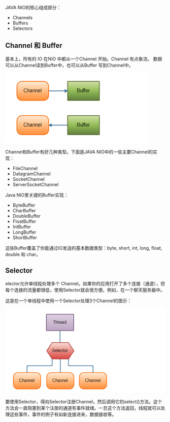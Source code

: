 JAVA NIO的核心组成部分：
* Channels
* Buffers
* Selectors
## Channel 和 Buffer
基本上，所有的 IO 在NIO 中都从一个Channel 开始。Channel 有点象流。 数据可以从Channel读到Buffer中，也可以从Buffer 写到Channel中。

![ChannelAndBuffer](https://raw.githubusercontent.com/benkang-chen/java-NIO/master/picture/ChannelAndBuffer.png)

Channel和Buffer有好几种类型。下面是JAVA NIO中的一些主要Channel的实现：
* FileChannel
* DatagramChannel
* SocketChannel
* ServerSocketChannel

Java NIO里关键的Buffer实现：
* ByteBuffer
* CharBuffer
* DoubleBuffer
* FloatBuffer
* IntBuffer
* LongBuffer
* ShortBuffer

这些Buffer覆盖了你能通过IO发送的基本数据类型：byte, short, int, long, float, double 和 char。
## Selector
elector允许单线程处理多个 Channel。如果你的应用打开了多个连接（通道），但每个连接的流量都很低，使用Selector就会很方便。例如，在一个聊天服务器中。

这是在一个单线程中使用一个Selector处理3个Channel的图示：

![Select](https://raw.githubusercontent.com/benkang-chen/java-NIO/master/picture/Select.png)

要使用Selector，得向Selector注册Channel，然后调用它的select()方法。这个方法会一直阻塞到某个注册的通道有事件就绪。一旦这个方法返回，线程就可以处理这些事件，事件的例子有如新连接进来，数据接收等。